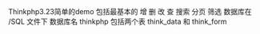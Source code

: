 ﻿Thinkphp3.23简单的demo 
包括最基本的 增 删 改 查 搜索 分页 筛选
数据库在 /SQL 文件下  数据库名 thinkphp
包括两个表 think_data 和 think_form